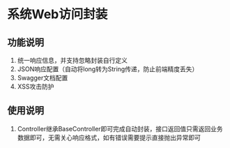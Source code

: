 # 系统Web访问封装

## 功能说明
1. 统一响应信息，并支持忽略封装自行定义
2. JSON响应配置（自动将long转为String传递，防止前端精度丢失）
3. Swagger文档配置
4. XSS攻击防护

## 使用说明 
1. Controller继承BaseController即可完成自动封装，接口返回值只需返回业务数据即可，无需关心响应格式，如有错误需要提示直接抛出异常即可
